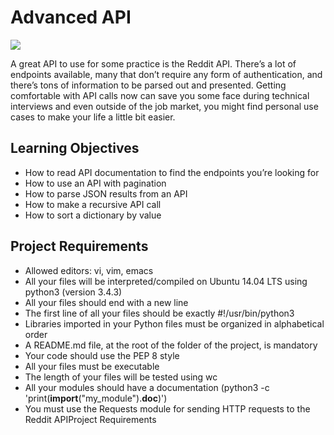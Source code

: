 # Advanced API

<img src=https://camo.githubusercontent.com/29316de2c2f9e77032ff3f309da2d9fd145cd7fcfed8202913543520023f2928/68747470733a2f2f6e6f72646963617069732e636f6d2f77702d636f6e74656e742f75706c6f6164732f486f772d4150492d53656375726974792d4861732d416476616e6365642d576974682d5468652d4461776e2d6f662d41492d31303234783537362e706e67>

A great API to use for some practice is the Reddit API. There’s a lot of endpoints available, many that don’t require any form of authentication, and there’s tons of information to be parsed out and presented. Getting comfortable with API calls now can save you some face during technical interviews and even outside of the job market, you might find personal use cases to make your life a little bit easier.

## Learning Objectives
- How to read API documentation to find the endpoints you’re looking for
- How to use an API with pagination
- How to parse JSON results from an API
- How to make a recursive API call
- How to sort a dictionary by value

## Project Requirements
- Allowed editors: vi, vim, emacs
- All your files will be interpreted/compiled on Ubuntu 14.04 LTS using python3 (version 3.4.3)
- All your files should end with a new line
- The first line of all your files should be exactly #!/usr/bin/python3
- Libraries imported in your Python files must be organized in alphabetical order
- A README.md file, at the root of the folder of the project, is mandatory
- Your code should use the PEP 8 style
- All your files must be executable
- The length of your files will be tested using wc
- All your modules should have a documentation (python3 -c 'print(__import__("my_module").__doc__)')
- You must use the Requests module for sending HTTP requests to the Reddit APIProject Requirements
